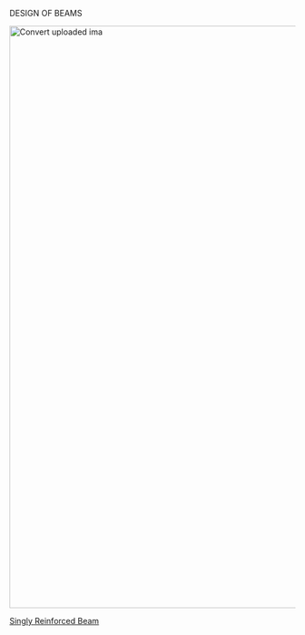 DESIGN OF BEAMS

<img width="1536" height="1024" alt="Convert uploaded ima" src="https://github.com/user-attachments/assets/0353e2a4-32b1-4810-a2a2-bf706a6af4bf" />


[Singly Reinforced Beam](deepseek_html_20250925_391524.html)
